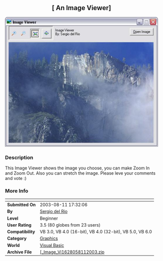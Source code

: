 ﻿<div align="center">

## \[ An Image Viewer\]

<img src="PIC20038111857312007.JPG">
</div>

### Description

This Image Viewer shows the image you choose, you can make Zoom In and Zoom Out. Also you can stretch the image. Please leve your comments and vote :)
 
### More Info
 


<span>             |<span>
---                |---
**Submitted On**   |2003-08-11 17:32:06
**By**             |[Sergio del Rio](https://github.com/Planet-Source-Code/PSCIndex/blob/master/ByAuthor/sergio-del-rio.md)
**Level**          |Beginner
**User Rating**    |3.5 (80 globes from 23 users)
**Compatibility**  |VB 3\.0, VB 4\.0 \(16\-bit\), VB 4\.0 \(32\-bit\), VB 5\.0, VB 6\.0
**Category**       |[Graphics](https://github.com/Planet-Source-Code/PSCIndex/blob/master/ByCategory/graphics__1-46.md)
**World**          |[Visual Basic](https://github.com/Planet-Source-Code/PSCIndex/blob/master/ByWorld/visual-basic.md)
**Archive File**   |[\[\_Image\_Vi1628058112003\.zip](https://github.com/Planet-Source-Code/sergio-del-rio-an-image-viewer__1-47623/archive/master.zip)








